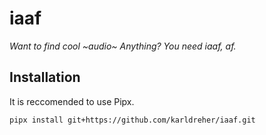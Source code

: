 # iaaf
*Want to find cool ~audio~ Anything?  You need iaaf, af.*


## Installation
It is reccomended to use Pipx.  

```
pipx install git+https://github.com/karldreher/iaaf.git
```